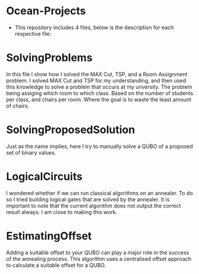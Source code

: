 # Ocean-Projects

- This repository includes 4 files, below is the description for each respective file:

# SolvingProblems
In this file I show how I solved the MAX Cut, TSP, and a Room Assignment problem. I solved MAX Cut and TSP for my understanding, and then used this knowledge to solve a problem that occurs at my unversity. The problem being assiging which room to which class. Based on the number of students per class, and chairs per room. Where the goal is to waste the least amount of chairs.

# SolvingProposedSolution
Just as the name implies, here I try to manually solve a QUBO of a proposed set of binary values.

# LogicalCircuits
I wondered whether if we can run classical algorithms on an annealer. To do so I tried building logical gates that are solved by the annealer. It is important to note that the current algorithm does not output the correct result always. I am close to making this work.

# EstimatingOffset
Adding a suitable offset to your QUBO can play a major role in the success of the annealing process. This algorithm uses a centralised offset approach to calculate a suitable offset for a QUBO.
